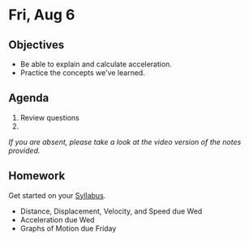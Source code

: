 Fri, Aug 6
=========  

Objectives
------------
- Be able to explain and calculate acceleration.
- Practice the concepts we've learned.

Agenda  
---------  

 1. Review questions
 2. 
 
*If you are absent, please take a look at the video version of the notes provided.*

Homework
-------------  
Get started on your [Syllabus](https://avon.schoology.com/course/5138386902/materials?f=469192557). 

- Distance, Displacement, Velocity, and Speed due Wed
- Acceleration due Wed
- Graphs of Motion due Friday
<!--stackedit_data:
eyJoaXN0b3J5IjpbLTQ1MjcxOTEzNCwtODQ0Mzg2NSwtMTExMz
U4ODcwLDE0NDI4NjY5NjUsLTk0MDMyMjk4NiwtNzc4Mjg4MDI2
LDU0NjMzMTgyMyw1NjE2MjI2OTgsLTIxMTQwOTg4ODUsLTY4MD
IyNzczOSwyMDM0NTE2NTMwLDEzNDgwMTIyODcsMTc0NTcyODgw
LC0xNDI2NDA3NDA4LDIwNzQ2MTI3MzAsLTE1MjI4MTY4MTEsOD
AxMzQ5MjIxLDE3MzAwOTAwMzEsOTU4NzAwNTgsLTExNTQzMTg4
NDJdfQ==
-->